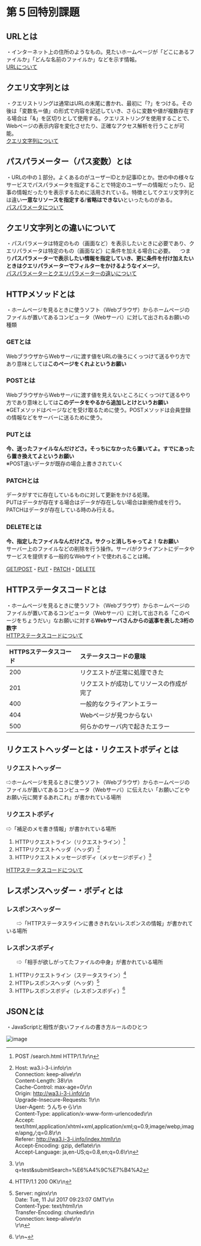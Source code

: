 # 第５回特別課題
## URLとは  
・インターネット上の住所のようなもの。見たいホームページが「どこにあるファイルか」「どんな名前のファイルか」などを示す情報。  
[URLについて](https://wa3.i-3-i.info/word114.html)  

  ## クエリ文字列とは  
・クエリストリングは通常はURLの末尾に書かれ、最初に「?」をつける。その後は「変数名＝値」の形式で内容を記述していき、さらに変数や値が複数存在する場合は「&」を区切りとして使用する。クエリストリングを使用することで、Webページの表示内容を変化させたり、正確なアクセス解析を行うことが可能。  
[クエリ文字列について](https://ssaits.jp/promapedia/technology/query-string.html)  

## パスパラメーター（パス変数）とは　　
・URLの中の１部分。よくあるのがユーザーIDとか記事IDとか。世の中の様々なサービスでパスパラメータを指定することで特定のユーザーの情報だったり、記事の情報だったりを表示するために活用されている。特徴としてクエリ文字列とは違い**一意なリソースを指定する**/**省略はできない**といったものがある。  
[パスパラメータについて](https://zenn.dev/fujishiro/scraps/3a060b10b17a93)


## クエリ文字列との違いについて
・パスパラメータは特定のもの（画面など）を表示したいときに必要であり、クエリパラメータは特定のもの（画面など）に条件を加える場合に必要。
　つまり**パスパラメーターで表示したい情報を指定していき、更に条件を付け加えたいときはクエリパラメーターでフィルターをかけるようなイメージ**。  
 [パスパラメーターとクエリパラメーターの違いについて](https://zenn.dev/eri_agri/articles/859a3362db8386)  

   ## HTTPメソッドとは  
・ホームページを見るときに使うソフト（Webブラウザ）からホームページのファイルが置いてあるコンピュータ（Webサーバ）に対して出されるお願いの種類  
### GETとは  
WebブラウザからWebサーバに渡す値をURLの後ろにくっつけて送るやり方であり意味としては**このページをくれよというお願い**  

### POSTとは  
WebブラウザからWebサーバに渡す値を見えないところにくっつけて送るやり方であり意味としては**このデータをやるから追加しとけというお願い**  
※GETメソッドはページなどを受け取るために使う。POSTメソッドは会員登録の情報などをサーバーに送るために使う。  

### PUTとは  
**今、送ったファイルなんだけどさ。そっちになかったら置いてよ。すでにあったら置き換えてよというお願い**  
※POST違いデータが既存の場合上書きされていく  

### PATCHとは　　
データがすでに存在しているものに対して更新をかける処理。  
PUTはデータが存在する場合はデータが存在しない場合は新規作成を行う。PATCHはデータが存在している時のみ行える。  

### DELETEとは　　
**今、指定したファイルなんだけどさ。サクっと消しちゃってよ！なお願い**  
サーバー上のファイルなどの削除を行う操作。サーバがクライアントにデータやサービスを提供する一般的なWebサイトで使われることは稀。  

[GET/POST](https://wa3.i-3-i.info/word110431.html)・[PUT](https://e-words.jp/w/PUT%E3%83%A1%E3%82%BD%E3%83%83%E3%83%89.html)・[PATCH](https://omathin.com/http-method/)・[DELETE](https://e-words.jp/w/DELETE%E3%83%A1%E3%82%BD%E3%83%83%E3%83%89.html)  

  ## HTTPステータスコードとは  
・ホームページを見るときに使うソフト（Webブラウザ）からホームページのファイルが置いてあるコンピュータ（Webサーバ）に対して出される「このページをちょうだい」なお願いに対する**Webサーバさんからの返事を表した3桁の数字**  
[HTTPステータスコードについて](https://wa3.i-3-i.info/word166.html)  


| HTTPSステータスコード | ステータスコードの意味 |
| :-------------| :------------------|
|200            |リクエストが正常に処理できた|
|201            |リクエストが成功してリソースの作成が完了|
|400            |一般的なクライアントエラー|
|404            |Webページが見つからない|
|500            |何らかのサーバ内で起きたエラー|

## リクエストヘッダーとは・リクエストボディとは    
### リクエストヘッダー  
  ⇨ホームページを見るときに使うソフト（Webブラウザ）からホームページのファイルが置いてあるコンピュータ（Webサーバ）に伝えたい「お願いごとやお願い元に関するあれこれ」が書かれている場所  
### リクエストボディ    
  ⇨「補足のメモ書き情報」が書かれている場所

1. HTTPリクエストライン（リクエストライン）[^1]  
1. HTTPリクエストヘッダ（ヘッダ）[^2]  
1. HTTPリクエストメッセージボディ（メッセージボディ）[^3]  

[^1]:POST /search.html HTTP/1.1\r\n  
[^2]:Host: wa3.i-3-i.info\r\n   
Connection: keep-alive\r\n  
Content-Length: 38\r\n  
Cache-Control: max-age=0\r\n  
Origin: http://wa3.i-3-i.info\r\n  
Upgrade-Insecure-Requests: 1\r\n  
User-Agent: うんちゃら\r\n  
Content-Type: application/x-www-form-urlencoded\r\n  
Accept: text/html,application/xhtml+xml,application/xml;q=0.9,image/webp,image/apng,*/*;q=0.8\r\n  
Referer: http://wa3.i-3-i.info/index.html\r\n  
Accept-Encoding: gzip, deflate\r\n  
Accept-Language: ja,en-US;q=0.8,en;q=0.6\r\n 
[^3]:\r\n  
q=test&submitSearch=%E6%A4%9C%E7%B4%A2  

  
[HTTPステータスコードについて](https://www.itmanage.co.jp/column/http-www-request-response-statuscode/)  


  ## レスポンスヘッダー・ボディとは  
  ### レスポンスヘッダー  
  　　⇨「HTTPステータスラインに書ききれないレスポンスの情報」が書かれている場所  
  ### レスポンスボディ  
  　　⇨「相手が欲しがってたファイルの中身」が書かれている場所  

1. HTTPリクエストライン（ステータスライン）[^4]  
1. HTTPレスポンスヘッダ（ヘッダ）[^5]  
1. HTTPレスポンスボディ（レスポンスボディ）[^6]

[^4]:HTTP/1.1 200 OK\r\n  
[^5]:Server: nginx\r\n  
Date: Tue, 11 Jul 2017 09:23:07 GMT\r\n  
Content-Type: text/html\r\n  
Transfer-Encoding: chunked\r\n  
Connection: keep-alive\r\n  
\r\n  
[^6]:\r\n~


  
    
## JSONとは  
  ・JavaScriptと相性が良いファイルの書き方ルールのひとつ  

    
  ![image](https://github.com/yuu3415/specialhomework/assets/143332858/e2ac6c9e-555f-465f-bcdd-d40a080da3fc)

  
  
  



